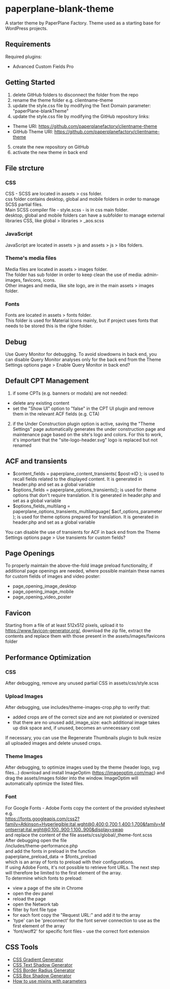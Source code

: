 # paperplane-blank-theme
A starter theme by PaperPlane Factory. Theme used as a starting base for WordPress projects.

## Requirements
Required plugins:
 - Advanced Custom Fields Pro

## Getting Started
1. delete GitHub folders to disconnect the folder from the repo
2. rename the theme folder e.g. clientname-theme
3. update the style.css file by modifying the Text Domain parameter: "paperPlane-blankTheme"
4. update the style.css file by modifying the GitHub repository links:
- Theme URI: https://github.com/paperplanefactory/clientname-theme
- GitHub Theme URI: https://github.com/paperplanefactory/clientname-theme
5. create the new repository on GitHub
6. activate the new theme in back end

## File strcture
### CSS
CSS - SCSS are located in assets > css folder.  
css folder contains desktop, global and mobile folders in order to manage SCSS partial files.  
Main SCSS compiler file - style.scss - is in css main folder.  
desktop, global and mobile folders can have a subfolder to manage external libraries CSS, like global > libraries > _aos.scss
### JavaScript
JavaScript are located in assets > js and assets > js > libs folders.
### Theme's media files
Media files are located in assets > images folder.  
The folder has sub folder in order to keep clean the use of media: admin-images, favicons, icons.  
Other images and media, like site logo, are in the main assets > images folder.
### Fonts
Fonts are located in assets > fonts folder.  
This folder is used for Material Icons mainly, but if project uses fonts that needs to be stored this is the righe folder.

## Debug
Use Query Monitor for debugging. To avoid slowdowns in back end, you can disable Query Monitor analyses only for the back end from the Theme Settings options page > Enable Query Monitor in back end?

## Default CPT Management
1. if some CPTs (e.g. banners or modals) are not needed:
- delete any existing content
- set the "Show UI" option to "false" in the CPT UI plugin and remove them in the relevant ACF fields (e.g. CTA) 

2. if the Under Construction plugin option is active, saving the "Theme Settings" page automatically generates the under construction page and maintenance page based on the site's logo and colors. For this to work, it's important that the "site-logo-header.svg" logo is replaced but not renamed

## ACF and transients
- $content_fields = paperplane_content_transients( $post->ID ); is used to recall fields related to the displayed content. It is generated in header.php and set as a global variable
- $options_fields = paperplane_options_transients(); is used for theme options that don't require translation. It is generated in header.php and set as a global variable
- $options_fields_multilang = paperplane_options_transients_multilanguage( $acf_options_parameter ); is used for theme options prepared for translation. It is generated in header.php and set as a global variable

You can disable the use of transients for ACF in back end from the Theme Settings options page > Use transients for custom fields?

## Page Openings
To properly maintain the above-the-fold image preload functionality, if additional page openings are needed, where possible maintain these names for custom fields of images and video poster:
- page_opening_image_desktop
- page_opening_image_mobile
- page_opening_video_poster

## Favicon
Starting from a file of at least 512x512 pixels, upload it to https://www.favicon-generator.org/, download the zip file, extract the contents and replace them with those present in the assets/images/favicons folder

## Performance Optimization
### CSS
After debugging, remove any unused partial CSS in assets/css/style.scss

### Upload Images
After debugging, use includes/theme-images-crop.php to verify that:
- added crops are of the correct size and are not pixelated or oversized
- that there are no unused add_image_size: each additional image takes up disk space and, if unused, becomes an unnecessary cost

If necessary, you can use the Regenerate Thumbnails plugin to bulk resize all uploaded images and delete unused crops.

### Theme Images
After debugging, to optimize images used by the theme (header logo, svg files...) download and install ImageOptim (https://imageoptim.com/mac) and drag the assets/images folder into the window. ImageOptim will automatically optimize the listed files.

### Font
For Google Fonts - Adobe Fonts copy the content of the provided stylesheet e.g.<br />
https://fonts.googleapis.com/css2?family=Atkinson+Hyperlegible:ital,wght@0,400;0,700;1,400;1,700&family=Montserrat:ital,wght@0,100..900;1,100..900&display=swap<br />
and replace the content of the file assets/css/global/_theme-font.scss<br />
After debugging open the file<br />
/includes/theme-performance.php<br />
and add the fonts in preload in the function<br />
paperplane_preload_data -> $fonts_preload<br />
which is an array of fonts to preload with their configurations.<br />
If using Adobe Fonts, it's not possible to retrieve font URLs. The next step will therefore be limited to the first element of the array.<br />
To determine which fonts to preload:
- view a page of the site in Chrome
- open the dev panel
- reload the page
- open the Network tab
- filter by font file type
- for each font copy the "Request URL:" and add it to the array
- 'type' can be 'preconnect' for the font server connection to use as the first element of the array
- 'font/woff2' for specific font files - use the correct font extension

## CSS Tools
- [CSS Gradient Generator](https://cssgradient.io/)
- [CSS Text Shadow Generator](https://css3gen.com/text-shadow/)
- [CSS Border Radius Generator](https://css3gen.com/border-radius/)
- [CSS Box Shadow Generator](https://css3gen.com/box-shadow/)
- [How to use mixins with parameters](https://marksheet.io/sass-mixins.html)